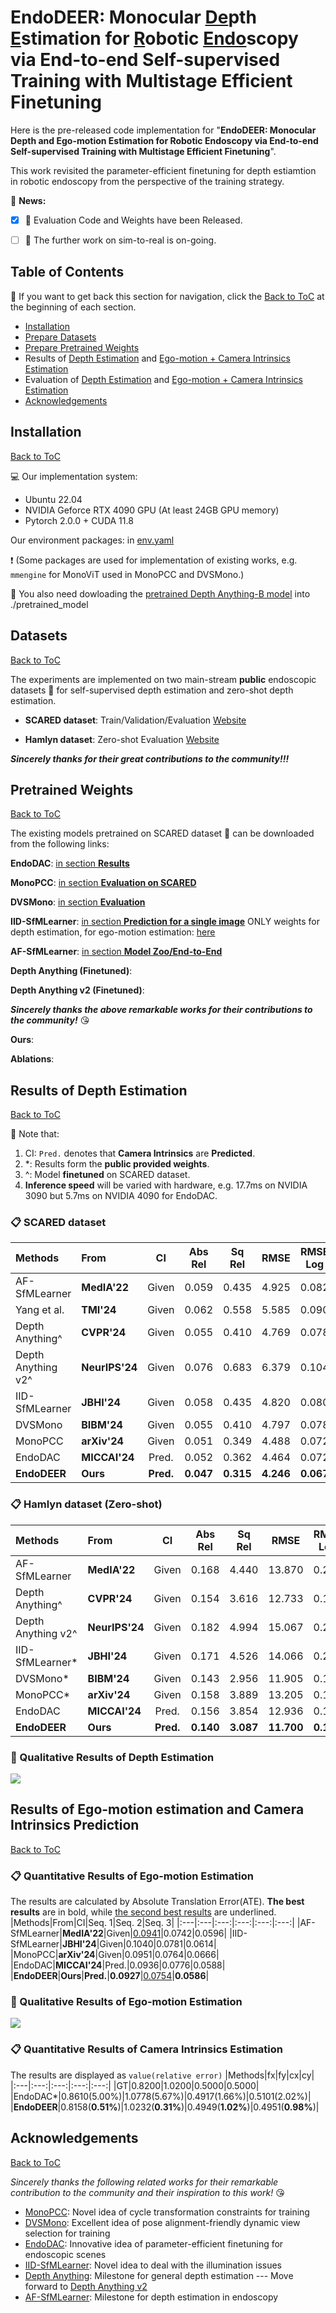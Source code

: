 # EndoDEER: Monocular <ins>De</ins>pth <ins>E</ins>stimation for <ins>R</ins>obotic <ins>Endo</ins>scopy via End-to-end Self-supervised Training with Multistage Efficient Finetuning
Here is the pre-released code implementation for "**EndoDEER: Monocular Depth and Ego-motion Estimation for Robotic Endoscopy via End-to-end Self-supervised Training with Multistage Efficient Finetuning**". 

This work revisited the parameter-efficient finetuning for depth estiamtion in robotic endoscopy from the perspective of the training strategy.

:newspaper: **News:**
- [X] 🚩 Evaluation Code and Weights have been Released.
- [ ] :dart: The further work on sim-to-real is on-going.


## Table of Contents
📑 If you want to get back this section for navigation, click the [Back to ToC](#table-of-contents) at the beginning of each section.
- [Installation](#installation)
- [Prepare Datasets](#datasets)
- [Prepare Pretrained Weights](#pretrained-weights)
- Results of [Depth Estimation](#results-of-depth-estimation) and [Ego-motion + Camera Intrinsics Estimation](#results-of-ego-motion-estimation-and-camera-intrinsics-prediction)
- Evaluation of [Depth Estimation](#evaluation-of-depth-estimation) and [Ego-motion + Camera Intrinsics Estimation](#evaluation-of-ego-motion-estimation-and-camera-intrinsics-prediction)
- [Acknowledgements](#acknowledgements)

## Installation
[Back to ToC](#table-of-contents)

:computer: Our implementation system: 
- Ubuntu 22.04
- NVIDIA Geforce RTX 4090 GPU (At least 24GB GPU memory)
- Pytorch 2.0.0 + CUDA 11.8

Our environment packages: in [env.yaml](env.yaml)

:heavy_exclamation_mark: (Some packages are used for implementation of existing works, e.g. `mmengine` for MonoViT used in MonoPCC and DVSMono.)

:file_folder: You also need dowloading the [pretrained Depth Anything-B model](https://huggingface.co/spaces/LiheYoung/Depth-Anything/tree/main/checkpoints) into ./pretrained_model

## Datasets
[Back to ToC](#table-of-contents)

The experiments are implemented on two main-stream **public** endoscopic datasets :file_folder: for self-supervised depth estimation and zero-shot depth estimation.
- **SCARED dataset**: Train/Validation/Evaluation [Website](https://endovissub2019-scared.grand-challenge.org/)

- **Hamlyn dataset**: Zero-shot Evaluation [Website](http://hamlyn.doc.ic.ac.uk/vision/)

_**Sincerely thanks for their great contributions to the community!!!**_

## Pretrained Weights
[Back to ToC](#table-of-contents)

The existing models pretrained on SCARED dataset :floppy_disk: can be downloaded from the following links:

**EndoDAC**: [in section **Results**](https://github.com/BeileiCui/EndoDAC?tab=readme-ov-file#results)

**MonoPCC**: [in section **Evaluation on SCARED**](https://github.com/adam99goat/MonoPCC?tab=readme-ov-file#-evaluation-on-scared)

**DVSMono**: [in section **Evaluation**](https://github.com/adam99goat/DVSMono/tree/main?tab=readme-ov-file#-evaluation)

**IID-SfMLearner**: [in section **Prediction for a single image**](https://github.com/bobo909/IID-SfmLearner?tab=readme-ov-file#%EF%B8%8F-prediction-for-a-single-image) ONLY weights for depth estimation, for ego-motion estimation: [here]()

**AF-SfMLearner**: [in section **Model Zoo/End-to-End**](https://github.com/ShuweiShao/AF-SfMLearner?tab=readme-ov-file#-model-zoo)

**Depth Anything (Finetuned)**: 

**Depth Anything v2 (Finetuned)**: 

_**Sincerely thanks the above remarkable works for their contributions to the community!**_ :kissing_heart:

**Ours**: 

**Ablations**:

## Results of Depth Estimation
[Back to ToC](#table-of-contents)

:pushpin: Note that:
1. CI: `Pred.` denotes that **Camera Intrinsics** are **Predicted**.
2. *: Results form the **public provided weights**.
3. \^: Model **finetuned** on SCARED dataset.
4. **Inference speed** will be varied with hardware, e.g. 17.7ms on NVIDIA 3090 but 5.7ms on NVIDIA 4090 for EndoDAC.
### :clipboard: SCARED dataset
|Methods|From|CI|Abs Rel|Sq Rel|RMSE|RMSE Log|$\delta$|
|:---|:---|:---:|:---:|:---:|:---:|:---:|:---:|
|AF-SfMLearner|**MedIA'22**|Given|0.059|0.435|4.925|0.082|0.974|
|Yang et al.|**TMI'24**|Given|0.062|0.558|5.585|0.090|0.962|
|Depth Anything\^|**CVPR'24**|Given|0.055|0.410|4.769|0.078|0.973|
|Depth Anything v2\^|**NeurIPS'24**|Given|0.076|0.683|6.379|0.104|0.949|
|IID-SfMLearner|**JBHI'24**|Given|0.058|0.435|4.820|0.080|0.969|
|DVSMono|**BIBM'24**|Given|0.055|0.410|4.797|0.078|0.975|
|MonoPCC|**arXiv'24**|Given|0.051|0.349|4.488|0.072|0.983|
|EndoDAC|**MICCAI'24**|Pred.|0.052|0.362|4.464|0.072|0.979|
|**EndoDEER**|**Ours**|**Pred.**|**0.047**|**0.315**|**4.246**|**0.067**|**0.984**|

### :clipboard: Hamlyn dataset (Zero-shot)
|Methods|From|CI|Abs Rel|Sq Rel|RMSE|RMSE Log|$\delta$|
|:---|:---|:---:|:---:|:---:|:---:|:---:|:---:|
|AF-SfMLearner|**MedIA'22**|Given|0.168|4.440|13.870|0.204|0.770|
|Depth Anything\^|**CVPR'24**|Given|0.154|3.616|12.733|0.189|0.784|
|Depth Anything v2\^|**NeurIPS'24**|Given|0.182|4.994|15.067|0.219|0.740|
|IID-SfMLearner*|**JBHI'24**|Given|0.171|4.526|14.066|0.206|0.767|
|DVSMono*|**BIBM'24**|Given|0.143|2.956|11.905|0.181|0.796|
|MonoPCC*|**arXiv'24**|Given|0.158|3.889|13.205|0.194|0.782|
|EndoDAC|**MICCAI'24**|Pred.|0.156|3.854|12.936|0.193|0.791|
|**EndoDEER**|**Ours**|**Pred.**|**0.140**|**3.087**|**11.700**|**0.174**|**0.813**|

### :eyes: Qualitative Results of Depth Estimation
![](assets/vis_depth.png)

## Results of Ego-motion estimation and Camera Intrinsics Prediction
[Back to ToC](#table-of-contents)
### :clipboard: Quantitative Results of Ego-motion Estimation
The results are calculated by Absolute Translation Error(ATE). **The best results** are in bold, while <ins>the second best results</ins> are underlined.
|Methods|From|CI|Seq. 1|Seq. 2|Seq. 3|
|:---|:---|:---:|:---:|:---:|:---:|
|AF-SfMLearner|**MedIA'22**|Given|<ins>0.0941</ins>|0.0742|0.0596|
|IID-SfMLearner|**JBHI'24**|Given|0.1040|0.0781|0.0614|
|MonoPCC|**arXiv'24**|Given|0.0951|0.0764|0.0666|
|EndoDAC|**MICCAI'24**|Pred.|0.0936|0.0776|0.0588|
|**EndoDEER**|**Ours**|**Pred.**|**0.0927**|<ins>0.0754</ins>|**0.0586**|

### :eyes: Qualitative Results of Ego-motion Estimation
![](assets/vis_traj.png)

### :clipboard: Quantitative Results of Camera Intrinsics Estimation
The results are displayed as `value(relative error)`
|Methods|fx|fy|cx|cy|
|:---|:---:|:---:|:---:|:---:|
|GT|0.8200|1.0200|0.5000|0.5000|
|EndoDAC*|0.8610(5.00%)|1.0778(5.67%)|0.4917(1.66%)|0.5101(2.02%)|
|**EndoDEER**|0.8158(**0.51%**)|1.0232(**0.31%**)|0.4949(**1.02%**)|0.4951(**0.98%**)|

## Acknowledgements
[Back to ToC](#table-of-contents)

_Sincerely thanks the following related works for their remarkable contribution to the community and their inspiration to this work!_ :kissing_heart:
- [MonoPCC](https://github.com/adam99goat/MonoPCC): Novel idea of cycle transformation constraints for training
- [DVSMono](https://github.com/adam99goat/DVSMono): Excellent idea of pose alignment-friendly dynamic view selection for training
- [EndoDAC](https://github.com/BeileiCui/EndoDAC): Innovative idea of parameter-efficient finetuning for endoscopic scenes
- [IID-SfMLearner](https://github.com/bobo909/IID-SfmLearner): Novel idea to deal with the illumination issues
- [Depth Anything](https://github.com/DepthAnything): Milestone for general depth estimation --- Move forward to [Depth Anything v2](https://github.com/DepthAnything/Depth-Anything-V2)
- [AF-SfMLearner](https://github.com/ShuweiShao/AF-SfMLearner): Milestone for depth estimation in endoscopy
